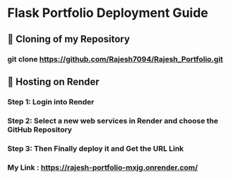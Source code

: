 # Flask Portfolio Deployment Guide

## 🚀 Cloning of my Repository

### git clone https://github.com/Rajesh7094/Rajesh_Portfolio.git

## 🚀 Hosting on Render

### Step 1: Login into Render

### Step 2: Select a new web services in Render and choose the GitHub Repository

### Step 3: Then Finally deploy it and Get the URL Link

### My Link : https://rajesh-portfolio-mxjg.onrender.com/